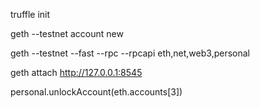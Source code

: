 truffle init

geth --testnet account new

geth --testnet --fast --rpc --rpcapi eth,net,web3,personal

geth attach http://127.0.0.1:8545

personal.unlockAccount(eth.accounts[3])
